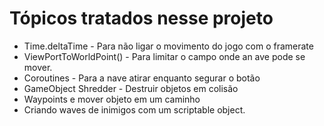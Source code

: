 # Tópicos tratados nesse projeto
* Time.deltaTime - Para não ligar o movimento do jogo com o framerate
* ViewPortToWorldPoint() - Para limitar o campo onde an ave pode se mover.
* Coroutines - Para a nave atirar enquanto segurar o botão
* GameObject Shredder - Destruir objetos em colisão
* Waypoints e mover objeto em um caminho
* Criando waves de inimigos com um scriptable object.
